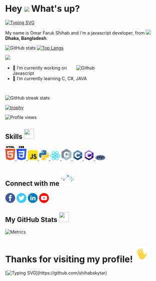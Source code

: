 <h1> Hey <img src="https://emojis.slackmojis.com/emojis/images/1577305505/7373/hand_wave.gif?1577305505" width="50" /> What's up?</h1>

[![Typing SVG](https://readme-typing-svg.herokuapp.com?color=84F17B&background=090D1300&center=true&vCenter=true&lines=Entrepreneur;Investor;Researcher;Cyber+Security+Specialist;Digital+Marketer)](https://git.io/typing-svg)

<p> My name is Omar Faruk Shihab and i'm a javascript developer, from <img src="https://upload.wikimedia.org/wikipedia/commons/1/17/BD_Flag.png" width="17" /> <b>Dhaka, Bangladesh</b>. </p>



![GitHub stats](https://github-readme-stats.vercel.app/api?username=shihabskytar&show_icons=true)  [![Top Langs](https://github-readme-stats.vercel.app/api/top-langs/?username=shihabskytar)](https://github.com/anuraghazra/github-readme-stats)


![](https://raw.githubusercontent.com/yoshi389111/github-profile-3d-contrib/main/docs/demo/profile-night-rainbow.svg)

<img width="55%" align="right" alt="Github" src="https://raw.githubusercontent.com/onimur/.github/master/.resources/git-header.svg" />

- 🔭 I’m currently working on Javascript 
- 🌱 I’m currently learning C, C#, JAVA 

<br>

![GitHub streak stats](https://github-readme-streak-stats.herokuapp.com/?user=shihabskytar)  

[![trophy](https://github-profile-trophy.vercel.app/?username=shihabskytar)](https://github.com/ryo-ma/github-profile-trophy)

![Profile views](https://gpvc.arturio.dev/shihabskytar)  

<h2> Skills <img src = "https://media2.giphy.com/media/QssGEmpkyEOhBCb7e1/giphy.gif?cid=ecf05e47a0n3gi1bfqntqmob8g9aid1oyj2wr3ds3mg700bl&rid=giphy.gif" width = 32px height=32px> </h2>
<a href= https://github.com/shihabskytar?tab=repositories&q=&type=&language=html&sort= > <img width ='32px' src ='https://raw.githubusercontent.com/shihabskytar/shihabskytar/main/Programming%20Langauge%20Icons%20Set/HTML.svg'> </a>
<a href= https://github.com/shihabskytar?tab=repositories&q=&type=&language=css&sort= > <img width ='32px' src ='https://raw.githubusercontent.com/shihabskytar/shihabskytar/main/Programming%20Langauge%20Icons%20Set/CSS.svg'> </a>
<a href= https://github.com/shihabskytar?tab=repositories&q=&type=&language=javascript&sort= > <img width ='32px' src ='https://raw.githubusercontent.com/shihabskytar/shihabskytar/main/Programming%20Langauge%20Icons%20Set/javascript.svg'> </a>
<a href= https://github.com/shihabskytar?tab=repositories&q=&type=&language=python&sort= > <img width ='32px' src ='https://raw.githubusercontent.com/shihabskytar/shihabskytar/main/Programming%20Langauge%20Icons%20Set/python.svg'> </a>
<a href= https://github.com/shihabskytar?tab=repositories&q=&type=&language=reactjs&sort= > <img width ='32px' src ='https://raw.githubusercontent.com/shihabskytar/shihabskytar/main/Programming%20Langauge%20Icons%20Set/react.svg'> </a>
<a href= https://github.com/shihabskytar?tab=repositories&q=&type=&language=c&sort= > <img width ='32px' src ='https://raw.githubusercontent.com/shihabskytar/shihabskytar/main/Programming%20Langauge%20Icons%20Set/c-programming.svg'> </a>
<a href= https://github.com/shihabskytar?tab=repositories&q=&type=&language=cpp&sort= > <img width ='32px' src ='https://raw.githubusercontent.com/shihabskytar/shihabskytar/main/Programming%20Langauge%20Icons%20Set/cpp.svg'> </a>
<a href= https://github.com/shihabskytar?tab=repositories&q=&type=&language=csharp&sort= > <img width ='32px' src ='https://raw.githubusercontent.com/shihabskytar/shihabskytar/main/Programming%20Langauge%20Icons%20Set/c-sharp.svg'> </a>
<a href= https://github.com/shihabskytar?tab=repositories&q=&type=&language=php&sort= > <img width ='32px' src ='https://raw.githubusercontent.com/shihabskytar/shihabskytar/main/Programming%20Langauge%20Icons%20Set/php.svg'> </a>


<h2> Connect with me<img src='https://raw.githubusercontent.com/shihabskytar/shihabskytar/1842dd9324a250362fb9017805adc061ebc6c505/Social%20Icons%20Set/930579_7b7a80be38f74af2813492be6e993734_mv2.gif' width="50px" height=50px> </h2>
<a href = 'https://www.facebook.com/shihabskytar'> <img width = '32px' align= 'center' src="https://raw.githubusercontent.com/shihabskytar/shihabskytar/main/Social%20Icons%20Set/facebook.svg"/></a> 
<a href = 'https://twitter.com/shihabskytar'> <img width = '32px' align= 'center' src="https://raw.githubusercontent.com/shihabskytar/shihabskytar/1842dd9324a250362fb9017805adc061ebc6c505/Social%20Icons%20Set/twitter.svg"/></a> 
<a href = 'https://www.linkedin.com/in/shihabskytar'> <img width = '32px' align= 'center' src="https://raw.githubusercontent.com/shihabskytar/shihabskytar/1842dd9324a250362fb9017805adc061ebc6c505/Social%20Icons%20Set/linkedin.svg"/></a> 
<a href = 'https://www.youtube.com/c/ShihabSkytar'> <img width = '32px' align= 'center' src="https://raw.githubusercontent.com/shihabskytar/shihabskytar/1842dd9324a250362fb9017805adc061ebc6c505/Social%20Icons%20Set/YouTube.svg"/></a> 

<br>


<h2> My GitHub Stats <img src='https://media1.giphy.com/media/du3J3cXyzhj75IOgvA/giphy.gif?cid=ecf05e47x2g034i9pzwtzzsd3xgg2w9nr94t4tflbbgo3008&rid=giphy.gif' width='32px' height=32px> </h2>

![Metrics](https://metrics.lecoq.io/shihabskytar?template=terminal&base.header=0&base.activity=0&base.repositories=0&base.metadata=0&languages=1&languages.limit=8&languages.colors=github&languages.threshold=0%25&config.timezone=America%2FToronto)

# Thanks for visiting my profile! <img src = "https://raw.githubusercontent.com/shihabskytar/shihabskytar/main/Social%20Icons%20Set/wave%20hand.gif" width = 50px height=50px>

[![Typing SVG](https://readme-typing-svg.herokuapp.com/?font=Righteous&color=016EEA&size=60&center=true&vCenter=true&width=900&height=100&lines=Thanks+For+Visiting+My+Profile!!.;Visit+Again!...)](https://github.com/shihabskytar)
